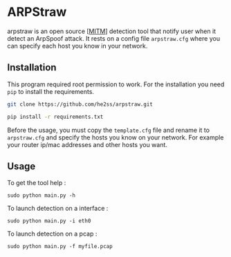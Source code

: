 # ARPStraw

arpstraw is an open source [[MITM](https://en.wikipedia.org/wiki/Man-in-the-middle_attack)] detection tool that notify user when it detect an ArpSpoof attack. It rests on a config file ```arpstraw.cfg``` where you can specify each host you know in your network.

Installation
----

This program required root permission to work.
For the installation you need ```pip``` to install the requirements.

```bash
git clone https://github.com/he2ss/arpstraw.git

pip install -r requirements.txt
```

Before the usage, you must copy the ```template.cfg``` file and rename it to ```arpstraw.cfg``` and specify the hosts you know on your network. For example your router ip/mac addresses and other hosts you want.

Usage
----

To get the tool help :

    sudo python main.py -h

To launch detection on a interface :

    sudo python main.py -i eth0

To launch detection on a pcap : 
    
    sudo python main.py -f myfile.pcap

